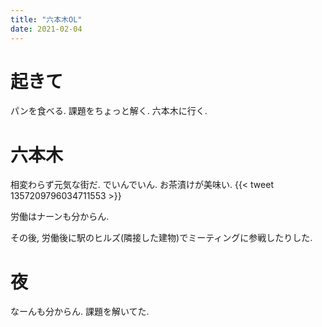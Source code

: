 ```yaml
---
title: "六本木OL"
date: 2021-02-04
---
```


# 起きて
パンを食べる. 課題をちょっと解く. 六本木に行く.

# 六本木
相変わらず元気な街だ. でいんでいん.
お茶漬けが美味い.
{{< tweet 1357209796034711553 >}}

労働はナーンも分からん.

その後, 労働後に駅のヒルズ(隣接した建物)でミーティングに参戦したりした.

# 夜
なーんも分からん. 課題を解いてた.